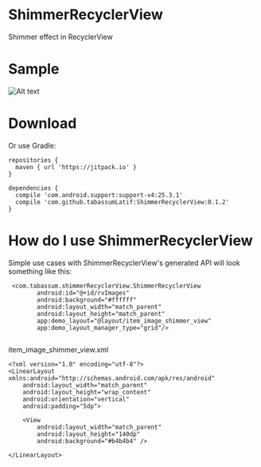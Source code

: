 # ShimmerRecyclerView
Shimmer effect in RecyclerView

# Sample
![Alt text](https://raw.githubusercontent.com/tabassumLatif/ShimmerRecyclerView/master/sample.gif?raw=true "Sample")

# Download

Or use Gradle:

```
repositories {
  maven { url 'https://jitpack.io' }
}

dependencies {
  compile 'com.android.support:support-v4:25.3.1'
  compile 'com.github.tabassumLatif:ShimmerRecyclerView:0.1.2'
}
```

# How do I use ShimmerRecyclerView

Simple use cases with ShimmerRecyclerView's generated API will look something like this:
```
 <com.tabassum.shimmerRecyclerView.ShimmerRecyclerView
        android:id="@+id/rvImages"
        android:background="#ffffff"
        android:layout_width="match_parent"
        android:layout_height="match_parent"
        app:demo_layout="@layout/item_image_shimmer_view"
        app:demo_layout_manager_type="grid"/>
        
```

item_image_shimmer_view.xml

```
<?xml version="1.0" encoding="utf-8"?>
<LinearLayout xmlns:android="http://schemas.android.com/apk/res/android"
    android:layout_width="match_parent"
    android:layout_height="wrap_content"
    android:orientation="vertical"
    android:padding="5dp">

    <View
        android:layout_width="match_parent"
        android:layout_height="140dp"
        android:background="#b4b4b4" />

</LinearLayout>
```
